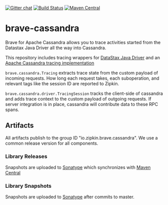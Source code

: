 [![Gitter chat](http://img.shields.io/badge/gitter-join%20chat%20%E2%86%92-brightgreen.svg)](https://gitter.im/openzipkin/zipkin)
[![Build Status](https://travis-ci.com/openzipkin/brave-cassandra.svg?branch=master)](https://travis-ci.com/openzipkin/brave-cassandra)
[![Maven Central](https://img.shields.io/maven-central/v/io.zipkin.brave.cassandra/brave-instrumentation-cassandra.svg)](https://search.maven.org/search?q=g:io.brave.cassandra%20AND%20a:brave-instrumentation-cassandra)

# brave-cassandra
Brave for Apache Cassandra allows you to trace activities started from the Datastax Java Driver all the way into Cassandra.

This repository includes tracing wrappers for [DataStax Java Driver](https://github.com/datastax/java-driver) and an [Apache Cassandra tracing implementation](https://github.com/apache/cassandra/blob/trunk/src/java/org/apache/cassandra/tracing/Tracing.java)

`brave.cassandra.Tracing` extracts trace state from the custom payload
of incoming requests. How long each request takes, each suboperation,
and relevant tags like the session ID are reported to Zipkin.
    
`brave.cassandra.driver.TracingSession` tracks the client-side of cassandra and
adds trace context to the custom payload of outgoing requests. If
server integration is in place, cassandra will contribute data to these
RPC spans.

## Artifacts
All artifacts publish to the group ID "io.zipkin.brave.cassandra". We use a common
release version for all components.

### Library Releases
Snapshots are uploaded to [Sonatype](https://oss.sonatype.org/content/repositories/releases/io/zipkin/brave/cassandra) which
synchronizes with [Maven Central](http://search.maven.org/#search%7Cga%7C1%7Cg%3A%22io.zipkin.brave.cassandra%22)

### Library Snapshots
Snapshots are uploaded to [Sonatype](https://oss.sonatype.org/content/repositories/snapshots) after
commits to master.
